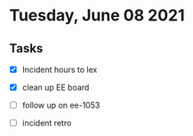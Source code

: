 # Tuesday, June 08 2021

## Tasks
- [x] Incident hours to lex
- [x] clean up EE board
- [ ] follow up on ee-1053
- [ ] incident retro



